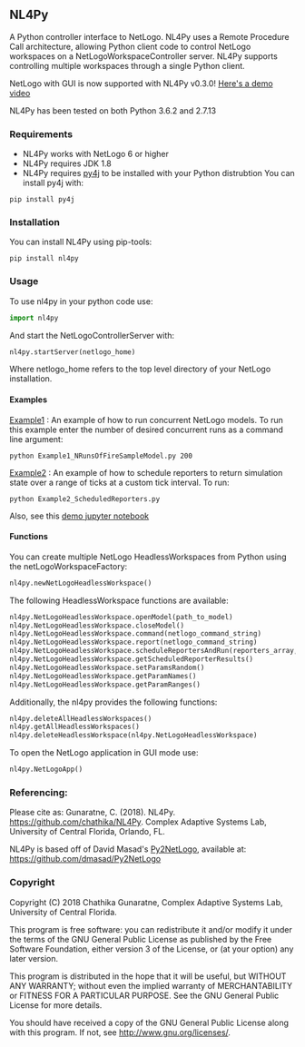 ## NL4Py

A Python controller interface to NetLogo. NL4Py uses a Remote Procedure Call architecture, allowing Python client code to control NetLogo workspaces on a NetLogoWorkspaceController server. NL4Py supports controlling multiple workspaces through a single Python client. 

NetLogo with GUI is now supported with NL4Py v0.3.0! [Here's a demo video](https://www.youtube.com/watch?v=TXLqbYNYyVg)

NL4Py has been tested on both Python 3.6.2 and 2.7.13

### Requirements
* NL4Py works with NetLogo 6 or higher
* NL4Py requires JDK 1.8 
* NL4Py requires [py4j](https://www.py4j.org/) to be installed with your Python distrubtion
	You can install py4j with: 
```
pip install py4j
``` 

### Installation
You can install NL4Py using pip-tools: 
```
pip install nl4py
```

### Usage
To use nl4py in your python code use: 

```python
import nl4py 
```

And start the NetLogoControllerServer with:

```python
nl4py.startServer(netlogo_home)
```

Where netlogo_home refers to the top level directory of your NetLogo installation.

#### Examples
[Example1](https://github.com/chathika/NL4Py/blob/master/examples/Example1_NRunsOfFireSampleModel.py) : An example of how to run concurrent NetLogo models. To run this example enter the number of desired concurrent runs as a command line argument:

```
python Example1_NRunsOfFireSampleModel.py 200
```

[Example2](https://github.com/chathika/NL4Py/blob/master/examples/Example2_ScheduledReporters.py) : An example of how to schedule reporters to return simulation state over a range of ticks at a custom tick interval. To run:

```
python Example2_ScheduledReporters.py
```

Also, see this [demo jupyter notebook](https://github.com/chathika/NL4Py/blob/master/examples/Demo%20NL4Py.ipynb)

#### Functions
You can create multiple NetLogo HeadlessWorkspaces from Python using the netLogoWorkspaceFactory: 

```python
nl4py.newNetLogoHeadlessWorkspace()
```

The following HeadlessWorkspace functions are available:

```python
nl4py.NetLogoHeadlessWorkspace.openModel(path_to_model)
nl4py.NetLogoHeadlessWorkspace.closeModel()
nl4py.NetLogoHeadlessWorkspace.command(netlogo_command_string)
nl4py.NetLogoHeadlessWorkspace.report(netlogo_command_string)
nl4py.NetLogoHeadlessWorkspace.scheduleReportersAndRun(reporters_array, startAtTick=0, intervalTicks=1, stopAtTick=-1, goCommand="go")
nl4py.NetLogoHeadlessWorkspace.getScheduledReporterResults()
nl4py.NetLogoHeadlessWorkspace.setParamsRandom()
nl4py.NetLogoHeadlessWorkspace.getParamNames()
nl4py.NetLogoHeadlessWorkspace.getParamRanges()
```

Additionally, the nl4py provides the following functions:

```python
nl4py.deleteAllHeadlessWorkspaces() 
nl4py.getAllHeadlessWorkspaces()
nl4py.deleteHeadlessWorkspace(nl4py.NetLogoHeadlessWorkspace)
```

To open the NetLogo application in GUI mode use:

```python
nl4py.NetLogoApp()
```

### Referencing:

Please cite as: Gunaratne, C. (2018). NL4Py. https://github.com/chathika/NL4Py. Complex Adaptive Systems Lab, University of Central Florida, Orlando, FL.

NL4Py is based off of David Masad's [Py2NetLogo](https://github.com/dmasad/Py2NetLogo), available at: https://github.com/dmasad/Py2NetLogo

### Copyright

Copyright (C) 2018 Chathika Gunaratne, Complex Adaptive Systems Lab, University of Central Florida.

This program is free software: you can redistribute it and/or modify it under the terms of the GNU General Public License as published by the Free Software Foundation, either version 3 of the License, or (at your option) any later version.

This program is distributed in the hope that it will be useful, but WITHOUT ANY WARRANTY; without even the implied warranty of MERCHANTABILITY or FITNESS FOR A PARTICULAR PURPOSE.  See the GNU General Public License for more details.

You should have received a copy of the GNU General Public License along with this program.  If not, see <http://www.gnu.org/licenses/>.





